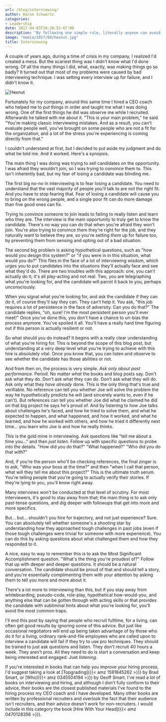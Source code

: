 ```yaml
---
url: /blog/interviewing/
author: Baron Schwartz
categories:
- Leadership
date: 2017-04-03T20:38:52-07:00
description: "By following one simple rule, literally anyone can avoid mistakes and make dramatically better hiring decisions."
image: "media/2017/04/hexnut.jpg"
title: Interviewing
---
```


A couple of years ago, during a time of crisis in my company, I realized I'd
created a mess.  But the scariest thing was I didn't know what I'd done wrong.
Of all the many things I did, what, exactly, was making things go so badly? It
turned out that most of my problems were caused by bad interviewing technique. I
was setting every interview up for failure, and I didn't know it.

![Hexnut](/media/2017/04/hexnut.jpg)

<!--more-->

Fortunately for my company, around this same time I hired a CEO coach who helped
me to put things in order and taught me what I was doing wrong. One of the first
things he did was observe me while I recruited. Afterwards he talked with me
about it. "This is your main problem," he said. "You're making classic
interviewing mistakes. And as a result, you can't evaluate people well, you've
brought on some people who are not a fit for the organization, and a lot of the
stress you're experiencing is coming directly from that."

I couldn't understand at first, but I decided to put aside my judgment and do
what he told me. And it worked. Here's a synopsis.

The main thing I was doing was trying to sell candidates on the opportunity. I
was afraid they wouldn't join, so I was trying to convince them to. This isn't
inherently bad, but my fear of losing a candidate was blinding me.

The first big no-no in interviewing is to fear losing a candidate. You need to
understand that the vast majority of people you'll talk to are not the right
fit. And you have to stop fearing that. Fear of losing a candidate will cause
you to bring on the wrong people, and a single poor fit can do more damage than
five good ones can fix.

Trying to convince someone to join leads to failing to really listen and learn
who they are. The interview is the main opportunity to truly get to know the
candidate. There's no way you can do that when you're afraid they won't join.
You're also trying to convince them they're right for the job, and they
naturally want to believe they are, so you're setting _them_ up for failure too,
by preventing them from sensing and opting out of a bad situation.

The second big problem is asking hypothetical questions, such as "how would you
design this system?" or "if you were in in this situation, what would you do?"
This flies in the face of a lot of interviewing wisdom, which urges you to put
candidates into the situations they'll actually face and see what they'd do.
There are two troubles with this approach: one, you can't actually do it; it's
all play-acting and not real. Two, you are telegraphing what you're looking for,
and the candidate will parrot it back to you, perhaps unconsciously. 

When you signal what you're looking for, and ask the candidate if they can do
it, of course they'll say they can. They can't help it. You ask, "this job
requires a lot of persistence in the face of adversity. Can you do that?" The
candidate replies, "oh, sure! I'm the most persistent person you'll ever meet!"
Once you've done this, you don't have a chance to un-bias the process anymore.
You've spoiled it all. You'll have a really hard time figuring out if this
person is actually resilient or not.

So what should you do instead? It begins with a really clear understanding of
what you're hiring for. This is beyond the scope of this blog post, but
understanding at a very deep level what you're trying to achieve with this hire
is absolutely vital. Once you know that, you can listen and observe to see
whether the candidate has those abilities or not.

And from then on, the process is very simple. _Ask only about past performance._
Period. No matter _what_ the books and blog posts say. Don't ask what they do.
Don't ask what they can do. Don't ask what they will do. Ask only what they
_have already_ done. This is the only thing that's true and verifiable. No
reference can tell you whether Joe will solve the problem the way he
hypothetically predicts he will (and sincerely wants to, even if he can't). But
references can tell you whether Joe did what he claimed he did on that big
project he says he's proud of. And by listening to how Joe talks about
challenges he's faced, and how he tried to solve them, and what he expected to
happen, and what happened, and how it worked, and what he learned, and how he
worked with others, and how he tried it differently next time... you learn who
Joe is and how he really thinks.

_This_ is the gold mine in interviewing. Ask questions like "tell me about a
time you..." and then _just listen_. Follow up with specific questions to probe
into the details. "How did you do that?" "What happened?" "Who did you do that
with?"

And, if you're the person who'll be checking references, the final zinger is to
ask, "Who was your boss at the time?" and then "when I call that person, what
will they tell me about this project?" This is the ultimate truth serum. You're
telling people that you're going to actually verify their stories. If they're
lying to you, you'll know right away.

Many interviews won't be conducted at that level of scrutiny.  For most
interviewers, it's good to stay away from that; the main thing is to ask only
past-tense questions, and dig deeper with followups that get into more and more
specifics.

But... but... shouldn't you hire for trajectory, and not just experience? Sure. You
can absolutely tell whether someone's a shooting star by understanding how they
approached tough challenges in past jobs (even if those tough challenges were
trivial for someone with more experience). You can do this by asking questions
about what challenged them and how they responded to it.

A nice, easy to way to remember this is to ask the Most Significant
Accomplishment question. "What's the thing you're proudest of?" Follow that up
with deeper and deeper questions. It should be a natural conversation. The
candidate should be proud of that and should tell a story, and you're
essentially complimenting them with your attention by asking them to tell you
more and more about it.

There's a lot more to interviewing than this, but if you stay away from
whiteboarding, pseudo-code, role-play, hypothetical how-would-you, and anything
else that can be gotten through with acting skills or that provides the
candidate with subliminal hints about what you're looking for, you'll avoid the
most common traps.

I'll end this post by saying that people who recruit fulltime, for a living, can
often get good results by ignoring some of this advice. But just like occasional
negotiators will end up being taken advantage of by those who do it for a
living, ordinary rank-and-file employees who are called upon to interview a
candidate will fail if they try to use pro techniques. They should be trained to
just ask questions and listen. They don't recruit 40 hours a week. They aren't
pros. All they need to do is start a conversation and keep being interested and
engaged. Just _listening_.

If you're interested in books that can help you improve your hiring process, I'd
suggest taking a look at
[Topgrading]({{< amz 1591845262 >}})
by Brad Smart, or
[Who]({{< amz 0345504194 >}}) by
Geoff Smart. I've read a _lot_ of books on interviewing and hiring, and although
I don't fully conform to their advice, their books are the closest published
materials I've found to the hiring process my CEO coach and I have developed.
Many other books are written by professional recruiters and overlook the fact
that their audience isn't recruiters, and their advice doesn't work for
non-recruiters. I would include in this category the book [Hire With Your
Head]({{< amz 0470128356 >}}).
